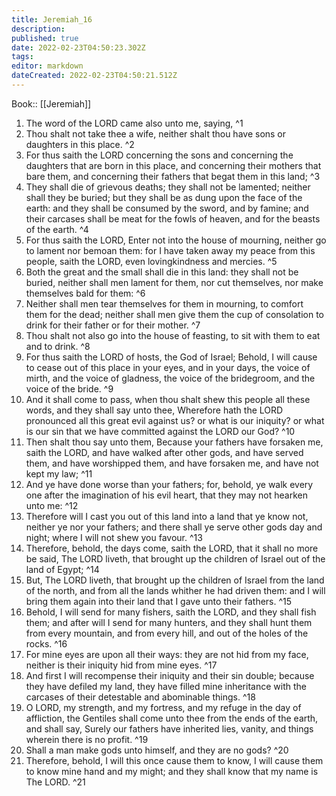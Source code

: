 ```yaml
---
title: Jeremiah_16
description: 
published: true
date: 2022-02-23T04:50:23.302Z
tags: 
editor: markdown
dateCreated: 2022-02-23T04:50:21.512Z
---
```


 Book:: [[Jeremiah]]
 1. The word of the LORD came also unto me, saying, ^1
 2. Thou shalt not take thee a wife, neither shalt thou have sons or daughters in this place. ^2
 3. For thus saith the LORD concerning the sons and concerning the daughters that are born in this place, and concerning their mothers that bare them, and concerning their fathers that begat them in this land; ^3
 4. They shall die of grievous deaths; they shall not be lamented; neither shall they be buried; but they shall be as dung upon the face of the earth: and they shall be consumed by the sword, and by famine; and their carcases shall be meat for the fowls of heaven, and for the beasts of the earth. ^4
 5. For thus saith the LORD, Enter not into the house of mourning, neither go to lament nor bemoan them: for I have taken away my peace from this people, saith the LORD, even lovingkindness and mercies. ^5
 6. Both the great and the small shall die in this land: they shall not be buried, neither shall men lament for them, nor cut themselves, nor make themselves bald for them: ^6
 7. Neither shall men tear themselves for them in mourning, to comfort them for the dead; neither shall men give them the cup of consolation to drink for their father or for their mother. ^7
 8. Thou shalt not also go into the house of feasting, to sit with them to eat and to drink. ^8
 9. For thus saith the LORD of hosts, the God of Israel; Behold, I will cause to cease out of this place in your eyes, and in your days, the voice of mirth, and the voice of gladness, the voice of the bridegroom, and the voice of the bride. ^9
 10. And it shall come to pass, when thou shalt shew this people all these words, and they shall say unto thee, Wherefore hath the LORD pronounced all this great evil against us? or what is our iniquity? or what is our sin that we have committed against the LORD our God? ^10
 11. Then shalt thou say unto them, Because your fathers have forsaken me, saith the LORD, and have walked after other gods, and have served them, and have worshipped them, and have forsaken me, and have not kept my law; ^11
 12. And ye have done worse than your fathers; for, behold, ye walk every one after the imagination of his evil heart, that they may not hearken unto me: ^12
 13. Therefore will I cast you out of this land into a land that ye know not, neither ye nor your fathers; and there shall ye serve other gods day and night; where I will not shew you favour. ^13
 14. Therefore, behold, the days come, saith the LORD, that it shall no more be said, The LORD liveth, that brought up the children of Israel out of the land of Egypt; ^14
 15. But, The LORD liveth, that brought up the children of Israel from the land of the north, and from all the lands whither he had driven them: and I will bring them again into their land that I gave unto their fathers. ^15
 16. Behold, I will send for many fishers, saith the LORD, and they shall fish them; and after will I send for many hunters, and they shall hunt them from every mountain, and from every hill, and out of the holes of the rocks. ^16
 17. For mine eyes are upon all their ways: they are not hid from my face, neither is their iniquity hid from mine eyes. ^17
 18. And first I will recompense their iniquity and their sin double; because they have defiled my land, they have filled mine inheritance with the carcases of their detestable and abominable things. ^18
 19. O LORD, my strength, and my fortress, and my refuge in the day of affliction, the Gentiles shall come unto thee from the ends of the earth, and shall say, Surely our fathers have inherited lies, vanity, and things wherein there is no profit. ^19
 20. Shall a man make gods unto himself, and they are no gods? ^20
 21. Therefore, behold, I will this once cause them to know, I will cause them to know mine hand and my might; and they shall know that my name is The LORD. ^21
